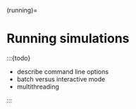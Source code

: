 (running)=

# Running simulations

:::{todo}

- describe command line options
- batch versus interactive mode
- multithreading

:::
